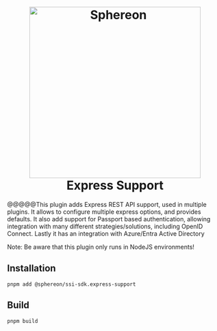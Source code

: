 <!--suppress HtmlDeprecatedAttribute -->
<h1 align="center">
  <br>
  <a href="https://www.sphereon.com"><img src="https://sphereon.com/content/themes/sphereon/assets/img/logo.svg" alt="Sphereon" width="400"></a>
  <br>Express Support
  <br>
</h1>

@@@@@This plugin adds Express REST API support, used in multiple plugins. It allows to configure multiple express options, and provides defaults.
It also add support for Passport based authentication, allowing integration with many different strategies/solutions, including OpenID Connect.
Lastly it has an integration with Azure/Entra Active Directory

Note: Be aware that this plugin only runs in NodeJS environments!

## Installation

```shell
pnpm add @sphereon/ssi-sdk.express-support
```

## Build

```shell
pnpm build
```
